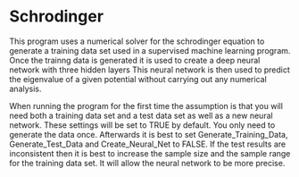 # Schrodinger
This program uses a numerical solver for the schrodinger equation to generate a
training data set used in a supervised machine learning program.
Once the trainng data is generated it is used to create a deep neural network with three hidden layers
This neural network is then used to predict the eigenvalue of a given potential without
carrying out any numerical analysis.

When running the program for the first time the assumption is that you will need 
both a training data set and a test data set as well as a new neural network.
These settings will be set to TRUE by default. You only need to generate the data
once. Afterwards it is best to set Generate_Training_Data, Generate_Test_Data
and Create_Neural_Net to FALSE. If the test results are inconsistent then it is best
to increase the sample size and the sample range for the training data set.
It will allow the neural network to be more precise.
